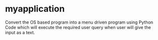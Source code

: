 # myapplication
Convert the OS based program into a menu driven program using Python Code which will execute the required user query when user will give the input as a text.

